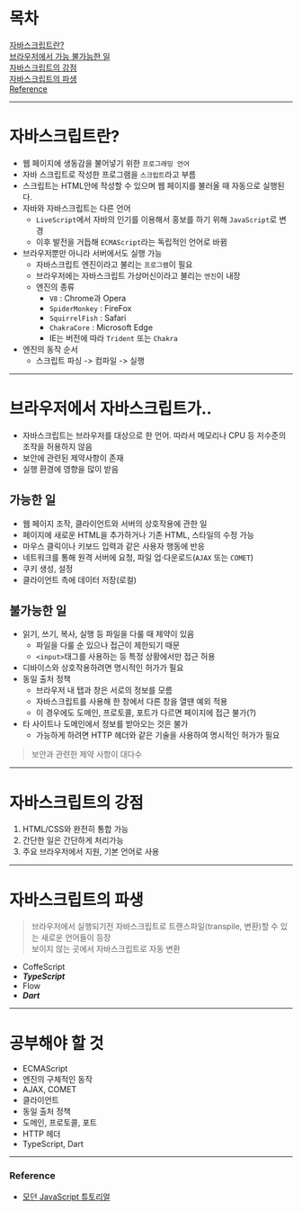 # 목차

[자바스크립트란?](#자바스크립트란)  
[브라우저에서 가능 불가능한 일](#브라우저에서-자바스크립트가)  
[자바스크립트의 강점](#자바스크립트의-강점)  
[자바스크립트의 파생](#자바스크립트의-파생)  
[Reference](#reference)  

---
# 자바스크립트란?
- 웹 페이지에 생동감을 불어넣기 위한 `프로그래밍 언어`  
- 자바 스크립트로 작성한 프로그램을 `스크립트`라고 부름  
- 스크립트는 HTML안에 작성할 수 있으며 웹 페이지를 불러올 때 자동으로 실행된다.  
- 자바와 자바스크립트는 다른 언어  
  - `LiveScript`에서 자바의 인기를 이용해서 홍보를 하기 위해 `JavaScript`로 변경  
  - 이후 발전을 거듭해 `ECMAScript`라는 독립적인 언어로 바뀜
- 브라우저뿐만 아니라 서버에서도 실행 가능
  - 자바스크립트 엔진이라고 불리는 `프로그램`이 필요
  - 브라우저에는 자바스크립트 가상머신이라고 불리는 `엔진`이 내장  
  - 엔진의 종류
    - `V8` : Chrome과 Opera
    - `SpiderMonkey` : FireFox
    - `SquirrelFish` : Safari
    - `ChakraCore` : Microsoft Edge
    - IE는 버전에 따라 `Trident` 또는 `Chakra`
- 엔진의 동작 순서
  - 스크립트 파싱 -> 컴파일 -> 실행  

---
# 브라우저에서 자바스크립트가..  
- 자바스크립트는 브라우저를 대상으로 한 언어. 따라서 메모리나 CPU 등 저수준의 조작을 허용하지 않음
- 보안에 관련된 제약사항이 존재
- 실행 환경에 영향을 많이 받음

## 가능한 일
- 웹 페이지 조작, 클라이언트와 서버의 상호작용에 관한 일
- 페이지에 새로운 HTML을 추가하거나 기존 HTML, 스타일의 수정 가능
- 마우스 클릭이나 키보드 입력과 같은 사용자 행동에 반응
- 네트워크를 통해 원격 서버에 요청, 파일 업·다운로드(`AJAX` 또는 `COMET`)
- 쿠키 생성, 설정
- 클라이언트 측에 데이터 저장(로컬)  

## 불가능한 일
- 읽기, 쓰기, 복사, 실행 등 파일을 다룰 때 제약이 있음
  - 파일을 다룰 순 있으나 접근이 제한되기 때문
  - `<input>`태그를 사용하는 등 특정 상황에서만 접근 허용
- 디바이스와 상호작용하려면 명시적인 허가가 필요
- 동일 출처 정책
  - 브라우저 내 탭과 창은 서로의 정보를 모름 
  - 자바스크립트를 사용해 한 창에서 다른 창을 열땐 예외 적용
  - 이 경우에도 도메인, 프로토콜, 포트가 다르면 페이지에 접근 불가(?)
- 타 사이트나 도메인에서 정보를 받아오는 것은 불가
  - 가능하게 하려면 HTTP 헤더와 같은 기술을 사용하여 명시적인 허가가 필요 

> 보안과 관련한 제약 사항이 대다수

---
# 자바스크립트의 강점
1. HTML/CSS와 완전히 통합 가능
2. 간단한 일은 간단하게 처리가능
3. 주요 브라우저에서 지원, 기본 언어로 사용

---
# 자바스크립트의 파생
> 브라우저에서 실행되기전 자바스크립트로 트랜스파일(transpile, 변환)할 수 있는 새로운 언어들이 등장  
> 보이지 않는 곳에서 자바스크립트로 자동 변환

- CoffeScript
- _**TypeScript**_
- Flow
- _**Dart**_

---
# 공부해야 할 것
- ECMAScript
- 엔진의 구체적인 동작
- AJAX, COMET
- 클라이언트
- 동일 출처 정책
- 도메인, 프로토콜, 포트
- HTTP 헤더
- TypeScript, Dart

---
### Reference
- [모던 JavaScript 튜토리얼](https://ko.javascript.info/)
